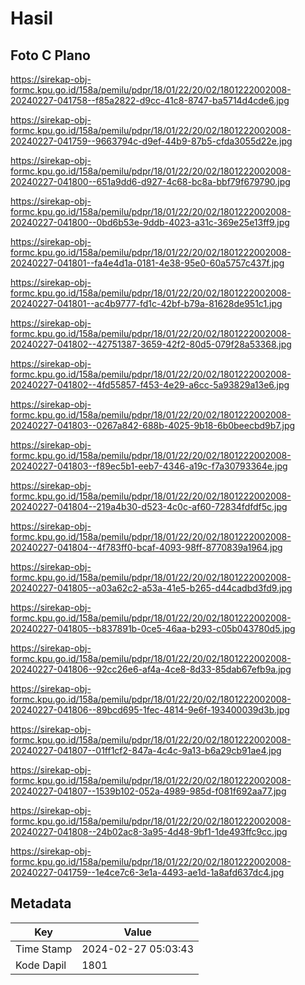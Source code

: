 # Hasil

## Foto C Plano

https://sirekap-obj-formc.kpu.go.id/158a/pemilu/pdpr/18/01/22/20/02/1801222002008-20240227-041758--f85a2822-d9cc-41c8-8747-ba5714d4cde6.jpg

https://sirekap-obj-formc.kpu.go.id/158a/pemilu/pdpr/18/01/22/20/02/1801222002008-20240227-041759--9663794c-d9ef-44b9-87b5-cfda3055d22e.jpg

https://sirekap-obj-formc.kpu.go.id/158a/pemilu/pdpr/18/01/22/20/02/1801222002008-20240227-041800--651a9dd6-d927-4c68-bc8a-bbf79f679790.jpg

https://sirekap-obj-formc.kpu.go.id/158a/pemilu/pdpr/18/01/22/20/02/1801222002008-20240227-041800--0bd6b53e-9ddb-4023-a31c-369e25e13ff9.jpg

https://sirekap-obj-formc.kpu.go.id/158a/pemilu/pdpr/18/01/22/20/02/1801222002008-20240227-041801--fa4e4d1a-0181-4e38-95e0-60a5757c437f.jpg

https://sirekap-obj-formc.kpu.go.id/158a/pemilu/pdpr/18/01/22/20/02/1801222002008-20240227-041801--ac4b9777-fd1c-42bf-b79a-81628de951c1.jpg

https://sirekap-obj-formc.kpu.go.id/158a/pemilu/pdpr/18/01/22/20/02/1801222002008-20240227-041802--42751387-3659-42f2-80d5-079f28a53368.jpg

https://sirekap-obj-formc.kpu.go.id/158a/pemilu/pdpr/18/01/22/20/02/1801222002008-20240227-041802--4fd55857-f453-4e29-a6cc-5a93829a13e6.jpg

https://sirekap-obj-formc.kpu.go.id/158a/pemilu/pdpr/18/01/22/20/02/1801222002008-20240227-041803--0267a842-688b-4025-9b18-6b0beecbd9b7.jpg

https://sirekap-obj-formc.kpu.go.id/158a/pemilu/pdpr/18/01/22/20/02/1801222002008-20240227-041803--f89ec5b1-eeb7-4346-a19c-f7a30793364e.jpg

https://sirekap-obj-formc.kpu.go.id/158a/pemilu/pdpr/18/01/22/20/02/1801222002008-20240227-041804--219a4b30-d523-4c0c-af60-72834fdfdf5c.jpg

https://sirekap-obj-formc.kpu.go.id/158a/pemilu/pdpr/18/01/22/20/02/1801222002008-20240227-041804--4f783ff0-bcaf-4093-98ff-8770839a1964.jpg

https://sirekap-obj-formc.kpu.go.id/158a/pemilu/pdpr/18/01/22/20/02/1801222002008-20240227-041805--a03a62c2-a53a-41e5-b265-d44cadbd3fd9.jpg

https://sirekap-obj-formc.kpu.go.id/158a/pemilu/pdpr/18/01/22/20/02/1801222002008-20240227-041805--b837891b-0ce5-46aa-b293-c05b043780d5.jpg

https://sirekap-obj-formc.kpu.go.id/158a/pemilu/pdpr/18/01/22/20/02/1801222002008-20240227-041806--92cc26e6-af4a-4ce8-8d33-85dab67efb9a.jpg

https://sirekap-obj-formc.kpu.go.id/158a/pemilu/pdpr/18/01/22/20/02/1801222002008-20240227-041806--89bcd695-1fec-4814-9e6f-193400039d3b.jpg

https://sirekap-obj-formc.kpu.go.id/158a/pemilu/pdpr/18/01/22/20/02/1801222002008-20240227-041807--01ff1cf2-847a-4c4c-9a13-b6a29cb91ae4.jpg

https://sirekap-obj-formc.kpu.go.id/158a/pemilu/pdpr/18/01/22/20/02/1801222002008-20240227-041807--1539b102-052a-4989-985d-f081f692aa77.jpg

https://sirekap-obj-formc.kpu.go.id/158a/pemilu/pdpr/18/01/22/20/02/1801222002008-20240227-041808--24b02ac8-3a95-4d48-9bf1-1de493ffc9cc.jpg

https://sirekap-obj-formc.kpu.go.id/158a/pemilu/pdpr/18/01/22/20/02/1801222002008-20240227-041759--1e4ce7c6-3e1a-4493-ae1d-1a8afd637dc4.jpg


## Metadata

| Key        | Value               |
| ---------- | ------------------- |
| Time Stamp | 2024-02-27 05:03:43 |
| Kode Dapil | 1801                |



